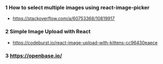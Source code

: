 ### 1 How to select multiple images using react-image-picker
- https://stackoverflow.com/a/60753368/10819917
### 2 Simple Image Upload with React
- https://codeburst.io/react-image-upload-with-kittens-cc96430eaece
### 3 https://openbase.io/
